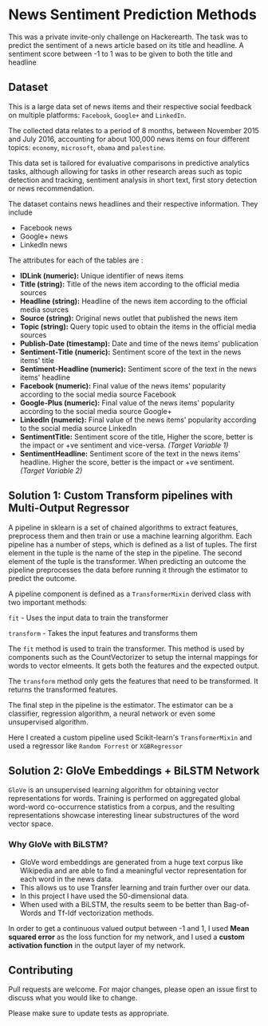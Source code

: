 # News Sentiment Prediction Methods

This was a private invite-only challenge on Hackerearth. The task was to predict the sentiment of a news article based on its title and headline. A sentiment score between -1 to 1 was to be given to both the title and headline

## Dataset

This is a large data set of news items and their respective social feedback on multiple platforms: `Facebook`, `Google+` and `LinkedIn`. 

The collected data relates to a period of 8 months, between November 2015 and July 2016, accounting for about 100,000 news items on four different topics: `economy`, `microsoft`, `obama` and `palestine`. 

This data set is tailored for evaluative comparisons in predictive analytics tasks, although allowing for tasks in other research areas such as topic detection and tracking, sentiment analysis in short text, first story detection or news recommendation. 

The dataset contains news headlines and their respective information. They include
- Facebook news
- Google+ news
- Linkedln news

The attributes for each of the tables are : 
- **IDLink (numeric):** Unique identifier of news items
- **Title (string):** Title of the news item according to the official media sources
- **Headline (string):** Headline of the news item according to the official media sources
- **Source (string):** Original news outlet that published the news item
- **Topic (string):** Query topic used to obtain the items in the official media sources
- **Publish-Date (timestamp):** Date and time of the news items' publication
- **Sentiment-Title (numeric):** Sentiment score of the text in the news items' title
- **Sentiment-Headline (numeric):** Sentiment score of the text in the news items' headline 
- **Facebook (numeric):** Final value of the news items' popularity according to the social media source Facebook
- **Google-Plus (numeric):** Final value of the news items' popularity according to the social media source Google+
- **LinkedIn (numeric):** Final value of the news items' popularity according to the social media source LinkedIn
- **SentimentTitle:** Sentiment score of the title, Higher the score, better is the impact or +ve sentiment and vice-versa. _(Target Variable 1)_
- **SentimentHeadline:** Sentiment score of the text in the news items' headline. Higher the score, better is the impact or +ve sentiment. _(Target Variable 2)_



## Solution 1: Custom Transform pipelines with Multi-Output Regressor

A pipeline in sklearn is a set of chained algorithms to extract features, preprocess them and then train or use a machine learning algorithm. Each pipeline has a number of steps, which is defined as a list of tuples. The first element in the tuple is the name of the step in the pipeline. The second element of the tuple is the transformer. When predicting an outcome the pipeline preprocesses the data before running it through the estimator to predict the outcome.

A pipeline component is defined as a `TransformerMixin` derived class with two important methods:

`fit` - Uses the input data to train the transformer

`transform` - Takes the input features and transforms them

The `fit` method is used to train the transformer. This method is used by components such as the CountVectorizer to setup the internal mappings for words to vector elmeents. It gets both the features and the expected output.

The `transform` method only gets the features that need to be transformed. It returns the transformed features.

The final step in the pipeline is the estimator. The estimator can be a classifier, regression algorithm, a neural network or even some unsupervised algorithm.

Here I created a custom pipeline used Scikit-learn's `TransformerMixin` and used a regressor like `Random Forrest` or `XGBRegressor`

## Solution 2: GloVe Embeddings + BiLSTM Network

`GloVe` is an unsupervised learning algorithm for obtaining vector representations for words. Training is performed on aggregated global word-word co-occurrence statistics from a corpus, and the resulting representations showcase interesting linear substructures of the word vector space.

### Why GloVe with BiLSTM?
- GloVe word embeddings are generated from a huge text corpus like Wikipedia and are able to find a meaningful vector representation for each word in the news data.
- This allows us to use Transfer learning and train further over our data.
- In this project I have used the 50-dimensional data.
- When used with a BiLSTM, the results seem to be better than Bag-of-Words and Tf-Idf vectorization methods.

In order to get a continuous valued output between -1 and 1, I used **Mean squared error** as the loss function for my network, and I used a **custom activation function** in the output layer of my network. 


## Contributing
Pull requests are welcome. For major changes, please open an issue first to discuss what you would like to change.

Please make sure to update tests as appropriate.
